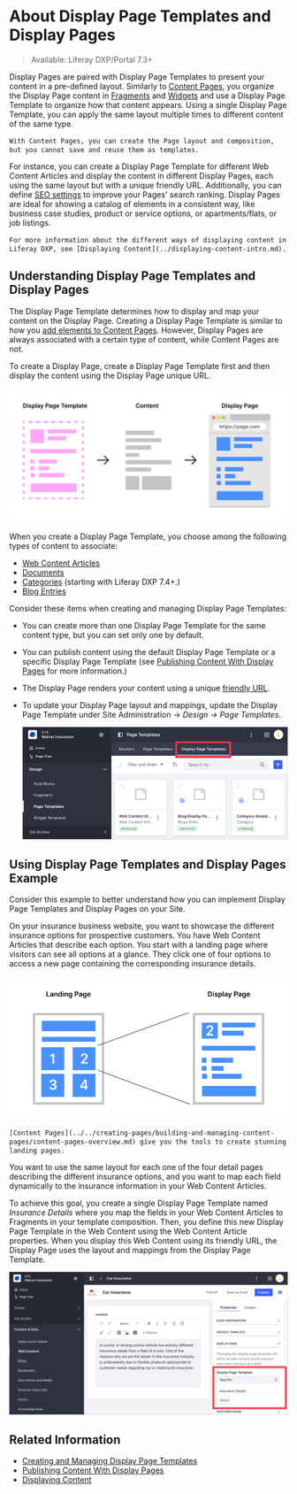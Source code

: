 # About Display Page Templates and Display Pages

> Available: Liferay DXP/Portal 7.3+

Display Pages are paired with Display Page Templates to present your content in a pre-defined layout. Similarly to [Content Pages](../../creating-pages/building-and-managing-content-pages/content-pages-overview.md), you organize the Display Page content in [Fragments](../using-fragments/using-page-fragments.md) and [Widgets](../../creating-pages/building-and-managing-content-pages/using-widgets-on-a-content-page.md) and use a Display Page Template to organize how that content appears. Using a single Display Page Template, you can apply the same layout multiple times to different content of the same type.

```{tip}
With Content Pages, you can create the Page layout and composition, but you cannot save and reuse them as templates.
```

For instance, you can create a Display Page Template for different Web Content Articles and display the content in different Display Pages, each using the same layout but with a unique friendly URL. Additionally, you can define [SEO settings](./configuring-seo-and-open-graph.md) to improve your Pages' search ranking. Display Pages are ideal for showing a catalog of elements in a consistent way, like business case studies, product or service options, or apartments/flats, or job listings.

```{note}
For more information about the different ways of displaying content in Liferay DXP, see [Displaying Content](../displaying-content-intro.md).
```

## Understanding Display Page Templates and Display Pages

The Display Page Template determines how to display and map your content on the Display Page. Creating a Display Page Template is similar to how you [add elements to Content Pages](../../creating-pages/building-and-managing-content-pages/adding-elements-to-content-pages.md). However, Display Pages are always associated with a certain type of content, while Content Pages are not.

To create a Display Page, create a Display Page Template first and then display the content using the Display Page unique URL.

![Display and organize the content on a Display Page using a Display Page Template.](./about-display-page-templates-and-display-pages/images/03.png)

When you create a Display Page Template, you choose among the following types of content to associate:

- [Web Content Articles](../../../content-authoring-and-management/web-content/web-content-articles/adding-a-basic-web-content-article.md)
- [Documents](../../../content-authoring-and-management/documents-and-media/publishing-and-sharing/publishing-documents.md)
- [Categories](../../../content-authoring-and-management/tags-and-categories/defining-categories-and-vocabularies-for-content.md) (starting with Liferay DXP 7.4+.)
- [Blog Entries](../../../content-authoring-and-management/blogs/getting-started-with-blogs.md)

Consider these items when creating and managing Display Page Templates:

- You can create more than one Display Page Template for the same content type, but you can set only one by default.
- You can publish content using the default Display Page Template or a specific Display Page Template (see [Publishing Content With Display Pages](./publishing-content-with-display-pages.md) for more information.)
- The Display Page renders your content using a unique [friendly URL](../../site-settings/managing-site-urls/configuring-your-sites-friendly-url.md).
- To update your Display Page layout and mappings, update the Display Page Template under Site Administration &rarr; *Design* &rarr; *Page Templates*.

    ![You can find the Display Page Configuration under the Page Templates application.](./about-display-page-templates-and-display-pages/images/04.png)

## Using Display Page Templates and Display Pages Example

Consider this example to better understand how you can implement Display Page Templates and Display Pages on your Site.

On your insurance business website, you want to showcase the different insurance options for prospective customers. You have Web Content Articles that describe each option. You start with a landing page where visitors can see all options at a glance. They click one of four options to access a new page containing the corresponding insurance details.

![You can apply the same layout to different content of the same type using a single Display Page Template.](./about-display-page-templates-and-display-pages/images/02.png)

```{tip}
[Content Pages](../../creating-pages/building-and-managing-content-pages/content-pages-overview.md) give you the tools to create stunning landing pages.
```

You want to use the same layout for each one of the four detail pages describing the different insurance options, and you want to map each field dynamically to the insurance information in your Web Content Articles.

To achieve this goal, you create a single Display Page Template named *Insurance Details* where you map the fields in your Web Content Articles to Fragments in your template composition. Then, you define this new Display Page Template in the Web Content using the Web Content Article properties. When you display this Web Content using its friendly URL, the Display Page uses the layout and mappings from the Display Page Template.

![Configure the Display Page Template on the Web Content Article.](./about-display-page-templates-and-display-pages/images/01.png)

## Related Information

- [Creating and Managing Display Page Templates](./creating-and-managing-display-page-templates.md)
- [Publishing Content With Display Pages](./publishing-content-with-display-pages.md)
- [Displaying Content](../displaying-content-intro.md)
